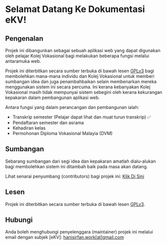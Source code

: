 # Selamat Datang Ke Dokumentasi eKV!

## Pengenalan

Projek ini dibangunkan sebagai sebuah aplikasi web yang dapat digunakan oleh pelajar Kolej Vokasional bagi melakukan beberapa fungsi melalui antaramuka web.

Projek ini diterbitkan secara sumber terbuka di bawah lesen [GPLv3](https://github.com/hadiirfan/eKV/blob/main/COPYING) bagi membolehkan mana-mana individu dan Kolej Vokasional untuk memberi sumbangan idea dan juga penambahbaikan selain membenarkan mereka menggunakan sistem ini secara percuma. Ini kerana kebanyakan Kolej Vokasional masih tidak mempunyai sistem sebegini oleh kerana kekurangan kepakaran dalam pembangunan aplikasi web.

Antara fungsi yang dalam perancangan dan pembangunan ialah: 

- Transkrip semester (Pelajar dapat lihat dan muat turun transkrip) ✅
- Pendaftaran semester dan asrama
- Kehadiran kelas 
- Permohonan Diploma Vokasional Malayia (DVM)

## Sumbangan

Sebarang sumbangan dari segi idea dan kepakaran amatlah dialu-alukan bagi membolehkan sistem ini ditambah baik pada masa akan datang.

Lihat senarai penyumbang (contributors) bagi projek ini: [Klik Di Sini](https://github.com/hadiirfan/eKV#contributors-)

## Lesen

Projek ini diterbitkan secara sumber terbuka di bawah lesen [GPLv3](https://github.com/hadiirfan/eKV/blob/main/COPYING).

## Hubungi

Anda boleh menghubungi penyelenggara (maintainer) projek ini melalui email dengan subjek [eKV]: [hanisirfan.work[at]gmail.com](mailto:hanisirfan.work@gmail.com)